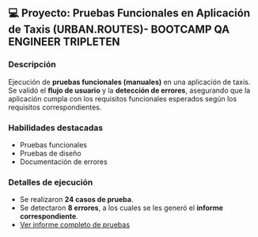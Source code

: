 ## 💻 Proyecto: Pruebas Funcionales en Aplicación de Taxis (URBAN.ROUTES)- BOOTCAMP QA ENGINEER TRIPLETEN

### Descripción
Ejecución de **pruebas funcionales (manuales)** en una aplicación de taxis.  
Se validó el **flujo de usuario** y la **detección de errores**, asegurando que la aplicación cumpla con los requisitos funcionales esperados según los requisitos correspondientes.

### Habilidades destacadas
- Pruebas funcionales  
- Pruebas de diseño  
- Documentación de errores  

### Detalles de ejecución
- Se realizaron **24 casos de prueba**.  
- Se detectaron **8 errores**, a los cuales se les generó el **informe correspondiente**.  
- [Ver informe completo de pruebas](https://docs.google.com/spreadsheets/d/1keutX2MX3qvdPaHRmdk5fDeBnFEM92rZ/edit?gid=1822267710#gid=1822267710)


